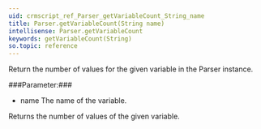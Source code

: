 ```yaml
---
uid: crmscript_ref_Parser_getVariableCount_String_name
title: Parser.getVariableCount(String name)
intellisense: Parser.getVariableCount
keywords: getVariableCount(String)
so.topic: reference
---
```


Return the number of values for the given variable in the Parser instance.



###Parameter:###


 - name The name of the variable.


Returns the number of values of the given variable.


